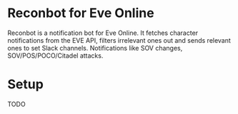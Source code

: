 Reconbot for Eve Online
=======================

Reconbot is a notification bot for Eve Online.
It fetches character notifications from the EVE API, filters irrelevant ones out and sends relevant ones to set Slack channels.
Notifications like SOV changes, SOV/POS/POCO/Citadel attacks.


# Setup

TODO
